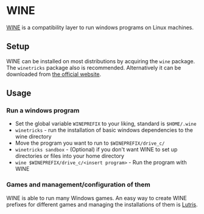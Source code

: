 # WINE

[WINE](https://www.winehq.org/) is a compatibility layer to run windows
programs on Linux machines.

## Setup

WINE can be installed on most distributions by acquiring the `wine` package.
The `winetricks` package also is recommended.
Alternatively it can be downloaded from
[the official website](https://www.winehq.org/).

## Usage

### Run a windows program

- Set the global variable `WINEPREFIX` to your liking, standard is `$HOME/.wine`
- `winetricks` - run the installation of basic windows dependencies to the wine
  directory
- Move the program you want to run to `$WINEPREFIX/drive_c/`
- `winetricks sandbox` - (Optional) if you don't want WINE to set up directories
or files into your home directory
- `wine $WINEPREFIX/drive_c/<insert program>` - Run the program with WINE

### Games and management/configuration of them

WINE is able to run many Windows games.
An easy way to create WINE prefixes for different games and managing the
installations of them is [Lutris](/wiki/game/lutris.md).
